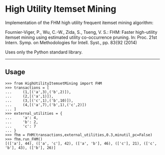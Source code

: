 # High Utility Itemset Mining

Implementation of the FHM high utility frequent itemset mining algorithm:

Fournier-Viger, P., Wu, C.-W., Zida, S., Tseng, V. S.: FHM: Faster high-utility
itemset mining using estimated utility co-occurrence pruning. In: Proc. 21st Intern.
Symp. on Methodologies for Intell. Syst., pp. 83{92 (2014)  

Uses only the Python standard library.
   
---

## Usage

```
>>> from HighUtilityItemsetMining import FHM
>>> transactions = [
...     (1,[('a',3),('b',2)]),
...     (2,[('a',1)]),
...     (3,[('c',1),('b',10)]),
...     (4,[('a',7),('b',1),('c',2)])
... ]
>>> external_utilities = {
...     'a': 4,
...     'b': 2,
...     'c': 7
... }
>>> fhm = FHM(transactions,external_utilities,0.3,minutil_pc=False)
>>> fhm.run_FHM()
[(['a'], 44), (['a', 'c'], 42), (['a', 'b'], 46), (['c'], 21), (['c', 'b'], 43), (['b'], 26)]

```